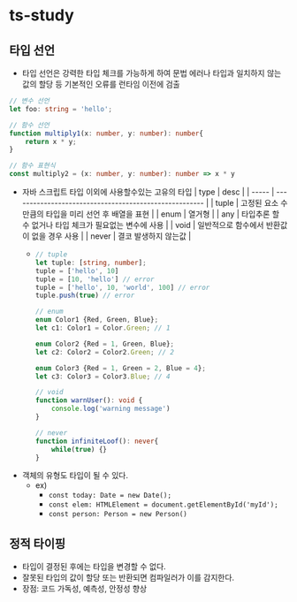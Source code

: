 # ts-study

## 타입 선언
- 타입 선언은 강력한 타입 체크를 가능하게 하여 문법 에러나 타입과 일치하지 않는 값의 할당 등 기본적인 오류를 런타임 이전에 검출

```ts
// 변수 선언
let foo: string = 'hello';

// 함수 선언
function multiply1(x: number, y: number): number{
    return x * y;
}

// 함수 표현식
const multiply2 = (x: number, y: number): number => x * y
```
- 자바 스크립트 타입 이외에 사용할수있는 고유의 타입
  | type  | desc                                                   |
  | ----- | ------------------------------------------------------ |
  | tuple | 고정된 요소 수만큼의 타입을 미리 선언 후 배열을 표현   |
  | enum  | 열거형                                                 |
  | any   | 타입추론 할 수 없거나 타입 체크가 필요없는 변수에 사용 |
  | void  | 일반적으로 함수에서 반환값이 없을 경우 사용            |
  | never | 결코 발생하지 않는값                                   |
  - ```ts
    // tuple
    let tuple: [string, number];
    tuple = ['hello', 10]
    tuple = [10, 'hello'] // error
    tuple = ['hello', 10, 'world', 100] // error
    tuple.push(true) // error

    // enum
    enum Color1 {Red, Green, Blue};
    let c1: Color1 = Color.Green; // 1

    enum Color2 {Red = 1, Green, Blue};
    let c2: Color2 = Color2.Green; // 2

    enum Color3 {Red = 1, Green = 2, Blue = 4};
    let c3: Color3 = Color3.Blue; // 4

    // void
    function warnUser(): void {
        console.log('warning message')
    }

    // never
    function infiniteLoof(): never{
        while(true) {}
    }
    ```
- 객체의 유형도 타입이 될 수 있다.
  - ex) 
    - `const today: Date = new Date();`
    - `const elem: HTMLElement = document.getElementById('myId');`
    - `const person: Person = new Person()`

## 정적 타이핑
- 타입이 결정된 후에는 타입을 변경할 수 없다.
- 잘못된 타입의 값이 할당 또는 반환되면 컴파일러가 이를 감지한다.
- 장점: 코드 가독성, 예측성, 안정성 향상

